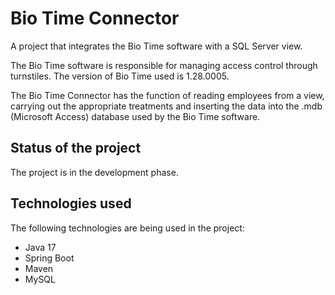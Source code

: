 # Bio Time Connector

A project that integrates the Bio Time software with a SQL Server view.

The Bio Time software is responsible for managing access control through turnstiles. The version of Bio Time used is 1.28.0005.

The Bio Time Connector has the function of reading employees from a view, carrying out the appropriate treatments and inserting the data into the .mdb (Microsoft Access) database used by the Bio Time software.

## Status of the project

The project is in the development phase.

## Technologies used

The following technologies are being used in the project:

- Java 17
- Spring Boot
- Maven
- MySQL
